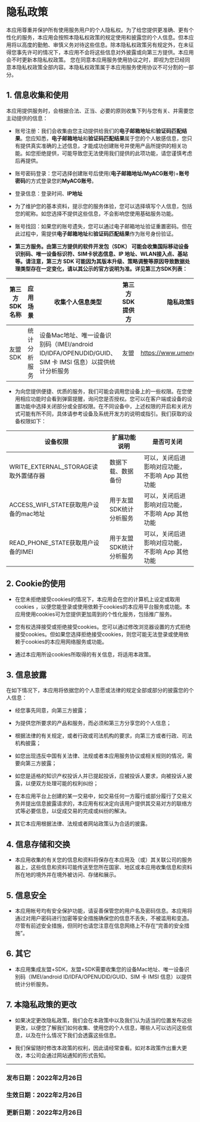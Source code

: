 # 隐私政策



本应用尊重并保护所有使用服务用户的个人隐私权。为了给您提供更准确、更有个性化的服务，本应用会按照本隐私权政策的规定使用和披露您的个人信息。但本应用将以高度的勤勉、审慎义务对待这些信息。除本隐私权政策另有规定外，在未征得您事先许可的情况下，本应用不会将这些信息对外披露或向第三方提供。本应用会不时更新本隐私权政策。 您在同意本应用服务使用协议之时，即视为您已经同意本隐私权政策全部内容。本隐私权政策属于本应用服务使用协议不可分割的一部分。

## 1. 信息收集和使用

本应用提供服务时，会根据合法、正当、必要的原则收集下列与您有关、并需要您主动提供的信息：

- 账号注册：我们会收集由您主动提供给我们的**电子邮箱地址**和**验证码匹配结果**。您应知悉，**电子邮箱地址**和**验证码匹配结果**属于您的个人敏感信息，您只有提供真实准确的上述信息，才能成功创建账号并使用产品所提供的相关功能。如您拒绝提供，可能导致您无法使用我们提供的此项功能，请您谨慎考虑后再提供。

- 账号密码登录：您可选择创建账号后使用(**电子邮箱地址/MyACG账号**)+**账号密码**的方式登录您的**MyACG账号**。

- 登录信息：登录时间、**IP地址**

- 为了维护您的基本资料，提示您的服务体验，您可以选择填写个人信息，包括您的昵称。如您选择不提供这些信息，不会影响您使用基础服务功能。

- 账号找回：如果您的账号遗失，您可以通过电子邮箱地址验证重置密码。但在此过程中，需提供**电子邮箱地址**和**验证码匹配结果**作为账号身份验证。

- **第三方服务。由第三方提供的软件开发包（SDK） 可能会收集国际移动设备识别码、唯一设备标识符、SIM卡状态信息、IP 地址、WLAN接入点、基站等。请注意，第三方 SDK 可能因为其版本升级、策略调整等原因导致数据处理类型存在一定变化，请以其公示的官方说明为准。详见第三方SDK列表：**

|  第三方SDK名称   | 应用场景  | 收集个人信息类型  | 第三方SDK提供方  |  隐私政策链接  |  
|  ---- | ---- | ---- | ---- | ---- |
| 友盟SDK  | 统计分析服务 | 设备Mac地址、唯一设备识别码（IMEI/android ID/IDFA/OPENUDID/GUID、SIM 卡 IMSI 信息）以提供统计分析服务 | 友盟 | https://www.umeng.com/policy |

- 为向您提供便捷、优质的服务，我们可能会调用您设备上的一些权限。在您使用相应功能时会看到弹窗提醒，询问您是否授权。您可以在客户端或设备的设置功能中选择关闭部分或全部权限。在不同设备中，上述权限的开启和关闭方式可能有所不同，具体请参考设备及系统开发方的说明或指引。我们获取的设备权限如下：

|  设备权限   | 扩展功能说明  | 是否可关闭  |
|  ---- | ---- | ---- |
| WRITE_EXTERNAL_STORAGE读取外置储存器  | 数据下载、数据备份 | 可以，关闭后进影响对应功能，不影响 App 其他功能 |
| ACCESS_WIFI_STATE获取用户设备的mac地址  | 用于友盟SDK统计分析服务 | 可以，关闭后进影响对应功能，不影响 App 其他功能 |
| READ_PHONE_STATE获取用户设备的IMEI  | 用于友盟SDK统计分析服务 | 可以，关闭后进影响对应功能，不影响 App 其他功能 |

## 2. Cookie的使用

- 在您未拒绝接受cookies的情况下，本应用会在您的计算机上设定或取用cookies ，以便您能登录或使用依赖于cookies的本应用平台服务或功能。本应用使用cookies可为您提供更加周到的个性化服务，包括推广服务。

- 您有权选择接受或拒绝接受cookies。您可以通过修改浏览器设置的方式拒绝接受cookies。但如果您选择拒绝接受cookies，则您可能无法登录或使用依赖于cookies的本应用网络服务或功能。

- 通过本应用所设cookies所取得的有关信息，将适用本政策。

## 3. 信息披露

在如下情况下，本应用将依据您的个人意愿或法律的规定全部或部分的披露您的个人信息：

- 经您事先同意，向第三方披露；

- 为提供您所要求的产品和服务，而必须和第三方分享您的个人信息；

- 根据法律的有关规定，或者行政或司法机构的要求，向第三方或者行政、司法机构披露；

- 如您出现违反中国有关法律、法规或者本应用服务协议或相关规则的情况，需要向第三方披露；

- 如您是适格的知识产权投诉人并已提起投诉，应被投诉人要求，向被投诉人披露，以便双方处理可能的权利纠纷；

- 在本应用平台上创建的某一交易中，如交易任何一方履行或部分履行了交易义务并提出信息披露请求的，本应用有权决定向该用户提供其交易对方的联络方式等必要信息，以促成交易的完成或纠纷的解决。

- 其它本应用根据法律、法规或者网站政策认为合适的披露。

## 4. 信息存储和交换

- 本应用收集的有关您的信息和资料将保存在本应用及（或）其关联公司的服务器上，这些信息和资料可能传送至您所在国家、地区或本应用收集信息和资料所在地的境外并在境外被访问、存储和展示。

## 5. 信息安全

- 本应用帐号均有安全保护功能，请妥善保管您的用户名及密码信息。本应用将通过对用户密码进行加密等安全措施确保您的信息不丢失，不被滥用和变造。尽管有前述安全措施，但同时也请您注意在信息网络上不存在“完善的安全措施”。

## 6. 其它

- 本应用集成友盟+SDK，友盟+SDK需要收集您的设备Mac地址、唯一设备识别码（IMEI/android ID/IDFA/OPENUDID/GUID、SIM 卡 IMSI 信息）以提供统计分析服务。

## 7. 本隐私政策的更改

- 如果决定更改隐私政策，我们会在本政策中以及我们认为适当的位置发布这些更改，以便您了解我们如何收集、使用您的个人信息，哪些人可以访问这些信息，以及在什么情况下我们会透露这些信息。

- 我们保留随时修改本政策的权利，因此请经常查看。如对本政策作出重大更改，本公司会通过网站通知的形式告知。

---

### 发布日期：2022年2月26日

### 生效日期：2022年2月26日

### 更新日期：2022年2月26日
